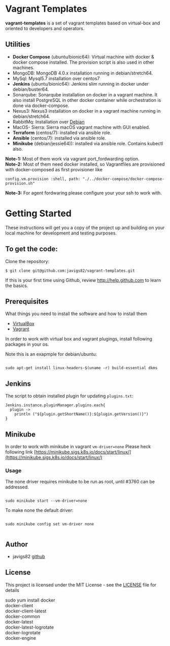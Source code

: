 # Vagrant Templates

**vagrant-templates** is a set of vagrant templates based on virtual-box and oriented to developers and operators.

## Utilities

 - **Docker Compose** (ubuntu/bionic64): Virtual machine with docker & docker compose installed. The provision script is also used in other machines.
 - MongoDB: MongoDB 4.0.x installation running in debian/stretch64.
 - MySql: Mysql5.7 installation over centos7
 - **Jenkins** (ubuntu/bionic64): Jenkins slim running in docker under debian/buster64.
 - Sonarqube:  Sonarqube installation on docker in a vagrant machine. It also install PostgreSQL in other docker container while orchestration is done via docker-compose.
 - Nexus3:  Nexus3 installation on docker in a vagrant machine running in debian/stretch64.
 - RabbitMq: Installation over [Debian](https://www.rabbitmq.com/install-debian.html)
 - MacOS- Sierra: Sierra macOS vagrant machine with GUI enabled.
 - **Terraform** (centos/7): installed via ansible role.
 - **Ansible** (centos/7): installed via ansible role.
 - **Minikube** (debian/jessie64)): installed via ansible role. Contains kubectl also.

 **Note-1:** Most of them work via vagrant port_fordwarding option.  
 **Note-2:** Most of them need docker installed, so Vagrantfiles are provisioned with docker-composed as first provisioner like

 ```
 config.vm.provision :shell, path: "./../docker-compose/docker-compose-provision.sh"

 ```

  **Note-3:** For agent fordwaring please configure your your ssh to work with.

# Getting Started

These instructions will get you a copy of the project up and building on your local machine for development and testing purposes.

To get the code:
-------------------

Clone the repository:

    $ git clone git@github.com:javigs82/vagrant-templates.git

If this is your first time using Github, review http://help.github.com to learn the basics.

## Prerequisites

What things you need to install the software and how to install them
* [VirtualBox](https://www.virtualbox.org/)
* [Vagrant](https://www.vagrantup.com/downloads.html)

In order to work with virtual box and vagrant plugings, 
install following packages in your os.

Note this is an exapmple for debian/ubuntu:

```

sudo apt-get install linux-headers-$(uname -r) build-essential dkms 

```

## Jenkins

The script to obtain installed plugin for updating `plugins.txt`:

```
Jenkins.instance.pluginManager.plugins.each{
  plugin -> 
    println ("${plugin.getShortName()}:${plugin.getVersion()}")
}

```

## Minikube

In order to work with minikube in vagrant `vm-driver=none`
Please heck following link [https://minikube.sigs.k8s.io/docs/start/linux/](https://minikube.sigs.k8s.io/docs/start/linux/)

### Usage

The none driver requires minikube to be run as root, until #3760 can be addressed.

```

sudo minikube start --vm-driver=none

```

To make none the default driver:

```

sudo minikube config set vm-driver none


```

## Author

* javigs82 [github](https://github.com/javigs82/)

## License

This project is licensed under the MIT License - see the [LICENSE](./LICENSE) file for details

sudo yum install docker \
                  docker-client \
                  docker-client-latest \
                  docker-common \
                  docker-latest \
                  docker-latest-logrotate \
                  docker-logrotate \
                  docker-engine